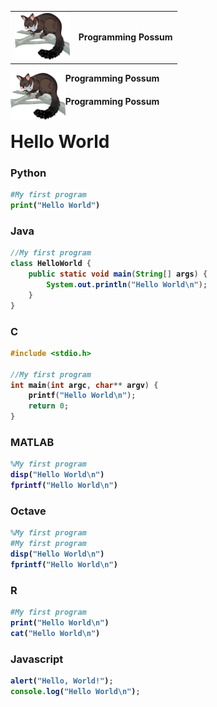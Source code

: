 <table border="0">
    <tr><td><img src="brushtail-possum-clipart-md.png" height="75"></img></td><td><div><b>Programming Possum<b></div></td>
    </tr>
    </table>

<img align="left" src="brushtail-possum-clipart-md.png" height="75"></img><div><b>Programming Possum<b></div>
#### Programming Possum

# Hello World

### Python
```python
#My first program
print("Hello World")
```

### Java
```java
//My first program
class HelloWorld {
    public static void main(String[] args) {
        System.out.println("Hello World\n"); 
    }
}
```

### C
```c
#include <stdio.h>

//My first program
int main(int argc, char** argv) {
    printf("Hello World\n");
    return 0;
}
```

### MATLAB
```matlab
%My first program
disp("Hello World\n")
fprintf("Hello World\n")
```

### Octave
```octave
%My first program
#My first program
disp("Hello World\n")
fprintf("Hello World\n")
```

### R
```r
#My first program
print("Hello World\n")
cat("Hello World\n")
```

### Javascript
```javascript
alert("Hello, World!");
console.log("Hello World\n");
```
